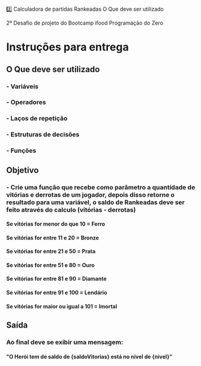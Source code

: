 2️⃣ Calculadora de partidas Rankeadas O Que deve ser utilizado

2º Desafio de projeto do Bootcamp ifood Programação do Zero

<h1>Instruções para entrega</h1>

<h2>O Que deve ser utilizado</h2>

<h3>- Variáveis</h3>
<h3>- Operadores</h3>
<h3>- Laços de repetição</h3>
<h3>- Estruturas de decisões</h3>
<h3>- Funções</h3>

<h2>Objetivo</h2> 
<h3>- Crie uma função que recebe como parâmetro a quantidade de vitórias e derrotas de um jogador, depois disso retorne o resultado para uma variável, o saldo de Rankeadas deve ser feito através do calculo (vitórias - derrotas) </h3>

<h4>Se vitórias for menor do que 10 = Ferro</h4> 
<h4> Se vitórias for entre 11 e 20 = Bronze</h4>
<h4>Se vitórias for entre 21 e 50 = Prata</h4> 
<h4>Se vitórias for entre 51 e 80 = Ouro</h4> 
<h4>Se vitórias for entre 81 e 90 = Diamante</h4> 
<h4>Se vitórias for entre 91 e 100 = Lendário</h4> 
<h4>Se vitórias for maior ou igual a 101 = Imortal</h4> 

<h2>Saída</h2>
<H3>Ao final deve se exibir uma mensagem:</H3> <H4> "O Herói tem de saldo de {saldoVitorias} está no nível de {nivel}"
</H4>

